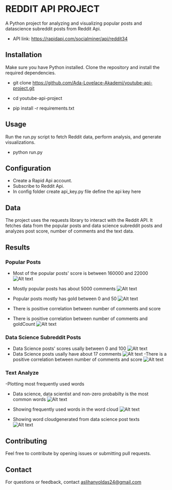 # REDDIT API PROJECT

A Python project for analyzing and visualizing popular posts and datascience subreddit posts from Reddit Api.

- API link: https://rapidapi.com/socialminer/api/reddit34


## Installation
Make sure you have Python installed. Clone the repository and install the required dependencies.

- git clone https://github.com/Ada-Lovelace-Akademi/youtube-api-project.git

- cd youtube-api-project

- pip install -r requirements.txt

## Usage
Run the run.py script to fetch Reddit data, perform analysis, and generate visualizations.
- python run.py

## Configuration
- Create a Rapid Api account.
- Subscribe to Reddit Api.
- In config folder create api_key.py file define the api key here

## Data
The project uses the requests library to interact with the Reddit API. It fetches data from the popular posts and data science subreddit posts and analyzes post score, number of comments and the text data.

## Results

### Popular Posts

- Most of the popular posts' score is between 160000 and 22000
![Alt text](plots/image-1.png)

- Mostly popular posts has about 5000 comments
![Alt text](plots/image-2.png)

- Popular posts mostly has gold between 0 and 50
![Alt text](plots/image-3.png)

- There is positive correlation between number of comments and score
- There is positive correlation between number of comments and goldCount
![Alt text](plots/image-4.png)

### Data Science Subreddit Posts
- Data Science posts' scores usally between 0 and 100
![Alt text](plots/image-5.png)
- Data Science posts usally have about 17 comments
![Alt text](plots/image-6.png)
-There is a positive correlation between number of comments and score
![Alt text](plots/image-7.png)

### Text Analyze
-Plotting most frequently used words 
- Data science, data scientist and non-zero probabilty is the most common words
![Alt text](plots/image-8.png)

- Showing frequently used words in the word cloud
![Alt text](plots/image-9.png)

- Showing word cloudgenerated from data science post 
texts  
![Alt text](plots/image-10.png)

## Contributing
Feel free to contribute by opening issues or submitting pull requests. 

## Contact
For questions or feedback, contact aslihanyoldas24@gmail.com

